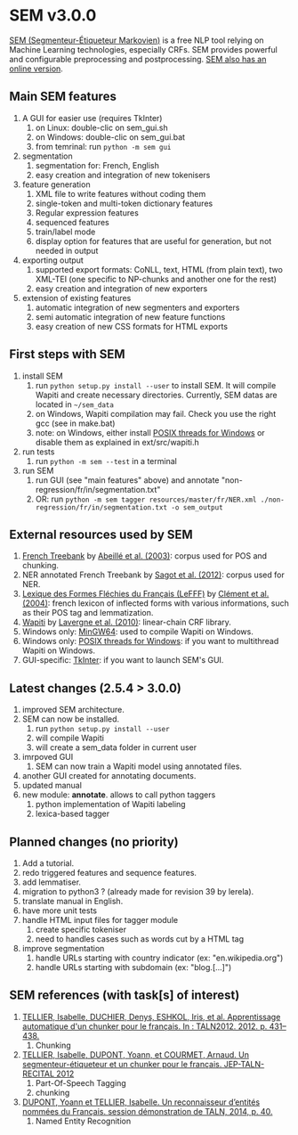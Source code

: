 # SEM v3.0.0
[SEM (Segmenteur-Étiqueteur Markovien)](http://www.lattice.cnrs.fr/sites/itellier/SEM.html) is a free NLP tool relying on Machine Learning technologies, especially CRFs. SEM provides powerful and configurable preprocessing and postprocessing. [SEM also has an online version](http://apps.lattice.cnrs.fr/sem/index).

## Main SEM features
1. A GUI for easier use (requires TkInter)
   1. on Linux: double-clic on sem_gui.sh
   2. on Windows: double-clic on sem_gui.bat
   3. from temrinal: run ```python -m sem gui```
2. segmentation
   1. segmentation for: French, English
   2. easy creation and integration of new tokenisers
3. feature generation
   1. XML file to write features without coding them
   2. single-token and multi-token dictionary features
   3. Regular expression features
   4. sequenced features
   5. train/label mode
   6. display option for features that are useful for generation, but not needed in output
4. exporting output
   1. supported export formats: CoNLL, text, HTML (from plain text), two XML-TEI (one specific to NP-chunks and another one for the rest)
   2. easy creation and integration of new exporters
5. extension of existing features
   1. automatic integration of new segmenters and exporters
   2. semi automatic integration of new feature functions
   3. easy creation of new CSS formats for HTML exports

## First steps with SEM
1. install SEM
   1. run ```python setup.py install --user``` to install SEM. It will compile Wapiti and create necessary directories. Currently, SEM datas are located in ```~/sem_data```
   2. on Windows, Wapiti compilation may fail. Check you use the right gcc (see in make.bat)
   3. note: on Windows, either install [POSIX threads for Windows](https://sourceforge.net/p/pthreads4w/wiki/Home/) or disable them as explained in ext/src/wapiti.h
2. run tests
   1. run ```python -m sem --test``` in a terminal
3. run SEM
   1. run GUI (see "main features" above) and annotate "non-regression/fr/in/segmentation.txt"
   2. OR: run ```python -m sem tagger resources/master/fr/NER.xml ./non-regression/fr/in/segmentation.txt -o sem_output```

## External resources used by SEM
1. [French Treebank](http://www.llf.cnrs.fr/fr/Gens/Abeille/French-Treebank-fr.php) by [Abeillé et al. (2003)](http://link.springer.com/chapter/10.1007%2F978-94-010-0201-1_10): corpus used for POS and chunking.
2. NER annotated French Treebank by [Sagot et al. (2012)](https://halshs.archives-ouvertes.fr/file/index/docid/703108/filename/taln12ftbne.pdf): corpus used for NER.
3. [Lexique des Formes Fléchies du Français (LeFFF)](http://alpage.inria.fr/~sagot/lefff.html) by [Clément et al. (2004)](http://www.labri.fr/perso/clement/lefff/public/lrec04ClementLangSagot-1.0.pdf): french lexicon of inflected forms with various informations, such as their POS tag and lemmatization.
4. [Wapiti](http://wapiti.limsi.fr) by [Lavergne et al. (2010)](http://www.aclweb.org/anthology/P10-1052): linear-chain CRF library.
5. Windows only: [MinGW64](https://sourceforge.net/projects/mingw-w64/?source=navbar): used to compile Wapiti on Windows.
6. Windows only: [POSIX threads for Windows](https://sourceforge.net/p/pthreads4w/wiki/Home/): if you want to multithread Wapiti on Windows.
7. GUI-specific: [TkInter](https://wiki.python.org/moin/TkInter): if you want to launch SEM's GUI.

## Latest changes (2.5.4 > 3.0.0)
1. improved SEM architecture.
2. SEM can now be installed.
   1. run ```python setup.py install --user```
   2. will compile Wapiti
   3. will create a sem_data folder in current user
3. imrpoved GUI
   1. SEM can now train a Wapiti model using annotated files.
4. another GUI created for annotating documents.
5. updated manual
6. new module: __annotate__. allows to call python taggers
   1. python implementation of Wapiti labeling
   2. lexica-based tagger

## Planned changes (no priority)
1. Add a tutorial.
2. redo triggered features and sequence features.
3. add lemmatiser.
4. migration to python3 ? (already made for revision 39 by lerela).
5. translate manual in English.
6. have more unit tests
7. handle HTML input files for tagger module
   1. create specific tokeniser
   2. need to handles cases such as words cut by a HTML tag
8. improve segmentation
   1. handle URLs starting with country indicator (ex: "en.wikipedia.org")
   2. handle URLs starting with subdomain (ex: "blog.[...]")

## SEM references (with task[s] of interest)
1. [TELLIER, Isabelle, DUCHIER, Denys, ESHKOL, Iris, et al. Apprentissage automatique d'un chunker pour le français. In : TALN2012. 2012. p. 431–438.](https://hal.archives-ouvertes.fr/hal-01174591/document)
   1. Chunking
2. [TELLIER, Isabelle, DUPONT, Yoann, et COURMET, Arnaud. Un segmenteur-étiqueteur et un chunker pour le français. JEP-TALN-RECITAL 2012](http://anthology.aclweb.org/F/F12/F12-5.pdf#page=27)
   1. Part-Of-Speech Tagging
   2. chunking
3. [DUPONT, Yoann et TELLIER, Isabelle. Un reconnaisseur d’entités nommées du Français. session démonstration de TALN, 2014, p. 40.](http://www.aclweb.org/anthology/F/F14/F14-3.pdf#page=42)
   1. Named Entity Recognition
